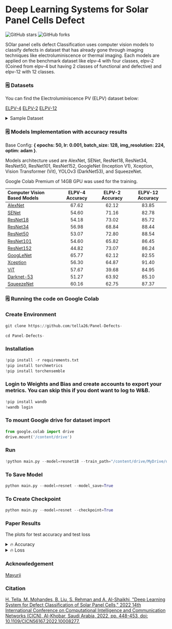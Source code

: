# Deep Learning Systems for Solar Panel Cells Defect 

![GitHub stars](https://img.shields.io/github/stars/tella26/Panel-Defects-?style=social)
![GitHub forks](https://img.shields.io/github/forks/tella26/Panel-Defects-?style=social)


<!-- ![Image Classification Using Deep Learning](Images/cnn.jpg) -->

SOlar panel cells defect Classification uses computer vision models to classify defects in dataset that has already gone through imaging techniques like electroluminiscence or thermal imaging. Each models are applied on the benchmark dataset like elpv-4 with four classes, elpv-2 (Coined from elpv-4 but having 2 classes of functional and defective) and elpv-12 with 12 classes.

### 🗒 Datasets
You can find the Electroluminiscence PV (ELPV) dataset below:

[ELPV-4](https://drive.google.com/drive/folders/1sV79hmUzhJmufm1-69l9nbFt3mmvs9S-?usp=share_link)
[ELPV-2](https://drive.google.com/drive/folders/1tMi2dGcwTu_paL07YqQMkv4c8hvVWcyT?usp=share_link)
[ELPV-12](https://drive.google.com/drive/folders/150Pxn6sGFSCreA3VE4i0LlezDoUmccYH?usp=share_link)

<details>
  <summary>Sample Dataset </summary>
<p>
  
    The Elpv-12 dataset classifications with 11 defect classes including non defect class.
</p>
 <img src="Images/dataset.png" alt="dataset">
</details>

### 🗒 Models Implementation with accuracy results

Base Config: **{ epochs: 50, lr: 0.001, batch_size: 128, img_resolution: 224, optim: adam }**. 

Models architecture used are AlexNet, SENet, ResNet18, ResNet34, ResNet50,
ResNet101, ResNet152, GoogleNet (Inception V1), Xception, Vision
Transformer (Vit), YOLOv3 (DarkNet53), and SqueezeNet. 

Google Colab Premium of 14GB GPU was used for the training.

| Computer Vision Based Models   | ELPV-4 Accuracy | ELPV-2 Accuracy | ELPV-12 Accuracy |
| :---        | :----:       | :----:       | :----:       | 
| [AlexNet](https://papers.nips.cc/paper/2012/hash/c399862d3b9d6b76c8436e924a68c45b-Abstract.html")| 67.62 | 62.12 | 83.85 |
| [SENet](https://arxiv.org/abs/1709.01507)   | 54.60 | 71.16 | 82.78 | 
| [ResNet18](https://arxiv.org/abs/1512.03385)  | 54.18 | 73.02 | 85.72 |
| [ResNet34](https://arxiv.org/abs/1512.03385)  | 56.98 | 68.84 | 88.44 |
| [ResNet50](https://arxiv.org/abs/1512.03385)  | 53.07 | 72.80 | 88.54 |
| [ResNet101](https://arxiv.org/abs/1512.03385)  | 54.60 | 65.82 | 86.45 |
| [ResNet152](https://arxiv.org/abs/1512.03385)  | 44.82 | 73.07 | 86.24 |
| [GoogLeNet](https://arxiv.org/abs/1409.4842)   | 65.77 | 62.12 | 82.55 | 
| [Xception](https://arxiv.org/abs/1610.02357)   | 56.30 | 64.87 | 91.40 | 
| [ViT](https://arxiv.org/abs/2010.11929)   | 57.67 | 39.68 | 84.95 |
| [Darknet-53](https://arxiv.org/pdf/1804.02767.pdf)   | 51.27 | 63.92 | 85.10 |
| [SqueezeNet](https://arxiv.org/abs/1602.07360v4)   | 60.16 | 62.75 | 87.37 | 




### 🗒 Running the code on Google Colab

<!--##########################################################################################-->

### Create Environment
```python
git clone https://github.com/tella26/Panel-Defects- 
```
```python
cd Panel-Defects-
```
### Installation
```python
!pip install -r requirements.txt
!pip install torchmetrics
!pip install torchensemble
```

### Login to Weights and Bias and create accounts to export your metrics. You can skip this if you dont want to log to W&B.
```python
!pip install wandb
!wandb login
```
### To mount Google drive for dataset import
```python
from google.colab import drive
drive.mount('/content/drive')
```

### Run
```python
!python main.py --model=resnet18 --train_path="/content/drive/MyDrive/dataset/train_data" --test_path="/content/drive/MyDrive/dataset/test_data" 
```
### To Save Model
```python
python main.py --model=resnet --model_save=True
```
### To Create Checkpoint
```python
python main.py --model=resnet --checkpoint=True
```

<!--##########################################################################################-->

### Paper Results
The plots for test accuracy and  test loss 

<details>
  <summary>🔥 Accuracy </summary>
<p>
  
    Accuracy results on the elpv-2 dataset

</p>
 <img src="plot/Model_Accuracy.png" alt="Accuracy">
</details>

<details>
  <summary>🔥 Loss </summary>
<p>
  
    Loss plot results on the elpv-2 dataset

</p>
 <img src="plot/Model losses.png" alt="Loss">
</details>

<!--##########################################################################################-->


### Acknowledgement
[Mayurji](https://github.com/Mayurji/Image-Classification-PyTorch.git)

### Citation
[H. Tella, M. Mohandes, B. Liu, S. Rehman and A. Al-Shaikhi, "Deep Learning System for Defect Classification of Solar Panel Cells," 2022 14th International Conference on Computational Intelligence and Communication Networks (CICN),
Al-Khobar, Saudi Arabia, 2022, pp. 448-453, doi: 10.1109/CICN56167.2022.10008277.](https://ieeexplore.ieee.org/document/10008277/metrics#metrics)

